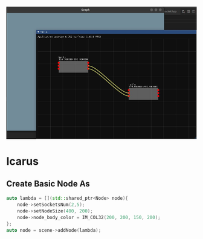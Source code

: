 ![placeholder](./doc/first.jpg)

# Icarus

## Create Basic Node As
```c++
auto lambda = [](std::shared_ptr<Node> node){
    node->setSocketsNum(2,5);
    node->setNodeSize(400, 200);
    node->node_body_color = IM_COL32(200, 200, 150, 200);
};
auto node = scene->addNode(lambda);
```